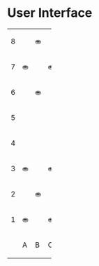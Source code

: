 
# User Interface

<link href="checkers.css" rel="stylesheet"></link>

<div style="height:0;width:20%;padding-bottom:20%">
    <table class="board" cellpadding="0" cellspacing="0">
        <tr>
            <td ><p class="letter">8</p></td>
            <td><p></p></td>
            <td><p class="black threatened">&#9922;</p></td>
            <td><p></p></td>
            <td class="selected"><p class="black selected">&#9922;</p></td>
            <td><p></p></td>
            <td><p class="black hovered">&#9922;</p></td>
            <td><p></p></td>
            <td><p class="black">&#9922;</p></td>
        </tr>
        <tr>
            <td><p class="letter">7</p></td>
            <td><p class="black">&#9922;</p></td>
            <td><p></p></td>
            <td><p class="black selected">&#9922;</p></td>
            <td><p></p></td>
            <td class="threatened"><p><p class="black">&#9922;</p></td>
            <td><p></p></td>
            <td><p><p class="black">&#9922;</p></td>
            <td><p></p></td>
        </tr>
        <tr>
            <td><p class="letter">6</p></td>
            <td><p></p></td>
            <td><p class="black">&#9922;</p></td>
            <td><p></p></td>
            <td><p class="black">&#9922;</p></td>
            <td><p></p></td>
            <td><p class="black">&#9922;</p></td>
            <td><p></p></td>
            <td><p class="black">&#9922;</p></td>
        </tr>
        <tr>
            <td><p class="letter">5</p></td>
            <td class="hovered"></td>
            <td></td>
            <td></td>
            <td></td>
            <td></td>
            <td></td>
            <td></td>
            <td></td>
        </tr>
        <tr>
            <td><p class="letter">4</p></td>
            <td></td>
            <td class="selected"></td>
            <td></td>
            <td></td>
            <td class="threatened"></td>
            <td></td>
            <td></td>
            <td></td>
        </tr>
        <tr>
            <td><p class="letter">3</p></td>
            <td><p class="white">&#9922;</p></td>
            <td><p></p></td>
            <td><p class="white">&#9922;</p></td>
            <td><p></p></td>
            <td><p class="white">&#9922;</p></td>
            <td><p></p></td>
            <td><p class="white">&#9922;</p></td>
            <td><p></p></td>
        </tr>
        <tr>
            <td><p class="letter">2</p></td>
            <td><p></p></td>
            <td><p class="white">&#9922;</p></td>
            <td><p></p></td>
            <td><p class="white">&#9922;</p></td>
            <td><p></p></td>
            <td><p class="white selected">&#9922;</p></td>
            <td><p></p></td>
            <td><p class="white">&#9922;</p></td>
        </tr>
        <tr>
            <td><p class="letter">1</p></td>
            <td><p class="white threatened">&#9922;</p></td>
            <td><p></p></td>
            <td><p class="white">&#9922;</p></td>
            <td><p></p></td>
            <td><p class="white">&#9922;</p></td>
            <td><p></p></td>
            <td><p class="white hovered">&#9922;</p></td>
            <td><p></p></td>
        </tr>
        <tr>
            <td></td>
            <td><p class="letter">A</p></td>
            <td><p class="letter">B</p></td>
            <td><p class="letter">C</p></td>
            <td><p class="letter">D</p></td>
            <td><p class="letter">E</p></td>
            <td><p class="letter">F</p></td>
            <td><p class="letter">G</p></td>
            <td><p class="letter">H</p></td>
        </tr>
    </table>
</div>